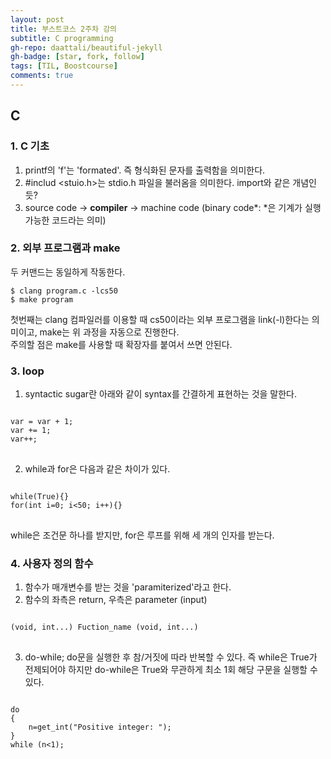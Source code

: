 ```yaml
---
layout: post
title: 부스트코스 2주차 강의
subtitle: C programming
gh-repo: daattali/beautiful-jekyll
gh-badge: [star, fork, follow]
tags: [TIL, Boostcourse]
comments: true
---
```


## C
### 1. C 기초 
1. printf의 'f'는 'formated'. 즉 형식화된 문자를 출력함을 의미한다.
2. &#35;includ <stuio.h>는 stdio.h 파일을 불러옴을 의미한다. import와 같은 개념인 듯?
3. source code &#8594; **compiler** &#8594; machine code (binary code*: *은 기계가 실행 가능한 코드라는 의미)

### 2. 외부 프로그램과 make

두 커맨드는 동일하게 작동한다.

    $ clang program.c -lcs50
    $ make program


첫번째는 clang 컴파일러를 이용할 때 cs50이라는 외부 프로그램을 link(-l)한다는 의미이고, make는 위 과정을 자동으로 진행한다.  
주의할 점은 make를 사용할 때 확장자를 붙여서 쓰면 안된다.

### 3. loop
1. syntactic sugar란 아래와 같이 syntax를 간결하게 표현하는 것을 말한다.

<pre>
<code>
var = var + 1;    
var += 1;
var++;
</code>
</pre>
  
2. while과 for은 다음과 같은 차이가 있다.  

<pre>
<code>
while(True){}    
for(int i=0; i<50; i++){}
</code>
</pre>    
  
while은 조건문 하나를 받지만, for은 루프를 위해 세 개의 인자를 받는다.  
   
### 4. 사용자 정의 함수
1. 함수가 매개변수를 받는 것을 'paramiterized'라고 한다.
2. 함수의 좌측은 return, 우측은 parameter (input)
<pre>
<code>
(void, int...) Fuction_name (void, int...)
</code>
</pre>
3. do-while; do문을 실행한 후 참/거짓에 따라 반복할 수 있다. 즉 while은 True가 전제되어야 하지만 do-while은 True와 무관하게 최소 1회 해당 구문을 실행할 수 있다.
<pre>
<code>
do
{
    n=get_int("Positive integer: ");
}
while (n<1);
</code>
</pre>
